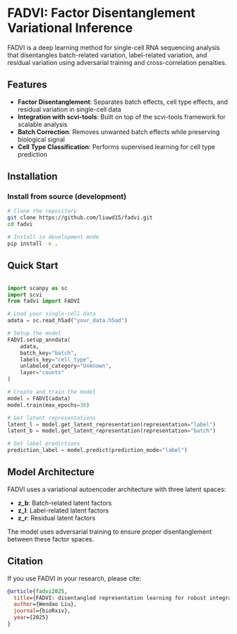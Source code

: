 # FADVI: Factor Disentanglement Variational Inference

FADVI is a deep learning method for single-cell RNA sequencing analysis that disentangles batch-related variation, label-related variation, and residual variation using adversarial training and cross-correlation penalties.

## Features

- **Factor Disentanglement**: Separates batch effects, cell type effects, and residual variation in single-cell data
- **Integration with scvi-tools**: Built on top of the scvi-tools framework for scalable analysis
- **Batch Correction**: Removes unwanted batch effects while preserving biological signal
- **Cell Type Classification**: Performs supervised learning for cell type prediction

## Installation

### Install from source (development)

```bash
# Clone the repository
git clone https://github.com/liuwd15/fadvi.git
cd fadvi

# Install in development mode
pip install -e .
```


## Quick Start

```python

import scanpy as sc
import scvi
from fadvi import FADVI

# Load your single-cell data
adata = sc.read_h5ad("your_data.h5ad")

# Setup the model
FADVI.setup_anndata(
    adata,
    batch_key="batch",
    labels_key="cell_type",
    unlabeled_category="Unknown",
    layer="counts"
)

# Create and train the model
model = FADVI(adata)
model.train(max_epochs=30)

# Get latent representations
latent_l = model.get_latent_representation(representation="label")
latent_b = model.get_latent_representation(representation="batch")

# Get label predictions
prediction_label = model.predict(prediction_mode="label")

```

## Model Architecture

FADVI uses a variational autoencoder architecture with three latent spaces:

- **z_b**: Batch-related latent factors
- **z_l**: Label-related latent factors  
- **z_r**: Residual latent factors

The model uses adversarial training to ensure proper disentanglement between these factor spaces.


## Citation

If you use FADVI in your research, please cite:

```bibtex
@article{fadvi2025,
  title={FADVI: disentangled representation learning for robust integration of single-cell and spatial omics data},
  author={Wendao Liu},
  journal={bioRxiv},
  year={2025}
}
```
